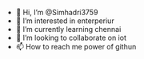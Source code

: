 - 👋 Hi, I’m @Simhadri3759
- 👀 I’m interested in enterperiur
- 🌱 I’m currently learning chennai
- 💞️ I’m looking to collaborate on iot
- 📫 How to reach me power of githun

<!---
Simhadri3759/Simhadri3759 is a ✨ special ✨ repository because its `README.md` (this file) appears on your GitHub profile.
You can click the Preview link to take a look at your changes.
--->
